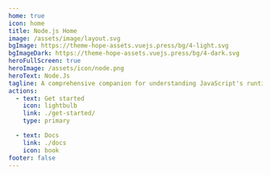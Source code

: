 ```yaml
---
home: true
icon: home
title: Node.js Home
image: /assets/image/layout.svg
bgImage: https://theme-hope-assets.vuejs.press/bg/4-light.svg
bgImageDark: https://theme-hope-assets.vuejs.press/bg/4-dark.svg
heroFullScreen: true
heroImage: /assets/icon/node.png
heroText: Node.Js 
tagline: A comprehensive companion for understanding JavaScript's runtime environment ⚡️
actions:
  - text: Get started
    icon: lightbulb
    link: ./get-started/
    type: primary

  - text: Docs
    link: ./docs
    icon: book
footer: false
---
```

